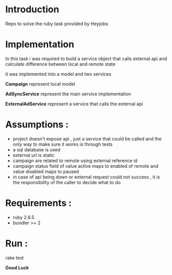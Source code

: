 # Introduction

Repo to solve the ruby task provided by Heyjobs

# Implementation

In this task i was required to build a service object that calls external api
and calculate difference between local and remote state

it was implemented into a model and two services

**Campaign** represent local model

**AdSyncService** represent the main service implementation

**ExternalAdService** represent a service that calls the external api

# Assumptions :

* project doesn't expose api , just a service that could be called and the only way to make sure it works
is through tests
* a sql database is used
* external url is static
* campaign are related to remote using external reference id
* campaign status field of value active maps to enabled of remote and value disabled maps to paused
* in case of api being down or external request could not success , it is the responsibility of the caller to decide what to do

# Requirements :

* ruby 2.6.5
* bundler >= 2

# Run :

rake test



**Good Luck**
